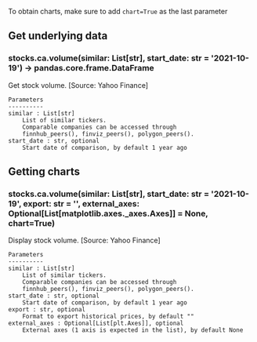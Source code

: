 To obtain charts, make sure to add `chart=True` as the last parameter

## Get underlying data 
### stocks.ca.volume(similar: List[str], start_date: str = '2021-10-19') -> pandas.core.frame.DataFrame

Get stock volume. [Source: Yahoo Finance]

    Parameters
    ----------
    similar : List[str]
        List of similar tickers.
        Comparable companies can be accessed through
        finnhub_peers(), finviz_peers(), polygon_peers().
    start_date : str, optional
        Start date of comparison, by default 1 year ago

## Getting charts 
### stocks.ca.volume(similar: List[str], start_date: str = '2021-10-19', export: str = '', external_axes: Optional[List[matplotlib.axes._axes.Axes]] = None, chart=True)

Display stock volume. [Source: Yahoo Finance]

    Parameters
    ----------
    similar : List[str]
        List of similar tickers.
        Comparable companies can be accessed through
        finnhub_peers(), finviz_peers(), polygon_peers().
    start_date : str, optional
        Start date of comparison, by default 1 year ago
    export : str, optional
        Format to export historical prices, by default ""
    external_axes : Optional[List[plt.Axes]], optional
        External axes (1 axis is expected in the list), by default None
